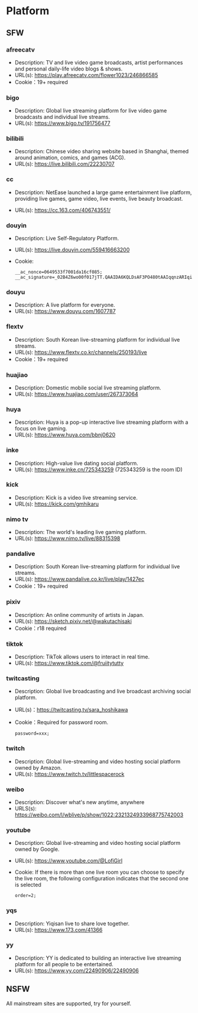 # Platform

## SFW

### afreecatv

- Description: TV and live video game broadcasts, artist performances and personal daily-life video blogs & shows.
- URL(s): https://play.afreecatv.com/flower1023/246866585
- Cookie：19+ required

### bigo

- Description: Global live streaming platform for live video game broadcasts and individual live streams.
- URL(s): https://www.bigo.tv/191756477

### bilibili

- Description: Chinese video sharing website based in Shanghai, themed around animation, comics, and games (ACG).
- URL(s): https://live.bilibili.com/22230707

### cc

- Description: NetEase launched a large game entertainment live platform, providing live games, game video, live events, live beauty broadcast.

- URL(s): https://cc.163.com/406743551/

### douyin

- Description: Live Self-Regulatory Platform.

- URL(s): https://live.douyin.com/559416663200

- Cookie:

  ```
  __ac_nonce=0649533f7001da16cf085; __ac_signature=_02B4Z6wo00f017jTT.QAAIDA6KQLDsAF3PO480tAAIqqnzARIqih9MSxHN77OzLal66fvCb8ZvDa0CJa2lWECc5ZxytADPq2bmK6MIdweo9ELlYjlzYkBwBvvcodo395ANMMlyA6J0mW0Hz3b5;
  ```

### douyu

- Description: A live platform for everyone.
- URL(s): https://www.douyu.com/1607787

### flextv

- Description: South Korean live-streaming platform for individual live streams.
- URL(s): https://www.flextv.co.kr/channels/250193/live
- Cookie：19+ required

### huajiao

- Description: Domestic mobile social live streaming platform.
- URL(s): https://www.huajiao.com/user/267373064

### huya

- Description: Huya is a pop-up interactive live streaming platform with a focus on live gaming.
- URL(s): https://www.huya.com/bbnj0620

### inke

- Description: High-value live dating social platform.
- URL(s): https://www.inke.cn/725343259 (725343259 is the room ID)

### kick

- Description: Kick is a video live streaming service.
- URL(s): https://kick.com/gmhikaru

### nimo tv

- Description: The world's leading live gaming platform.
- URL(s): https://www.nimo.tv/live/88315398

### pandalive

- Description: South Korean live-streaming platform for individual live streams.
- URL(s): https://www.pandalive.co.kr/live/play/1427ec
- Cookie：19+ required

### pixiv

- Description: An online community of artists in Japan.
- URL(s): https://sketch.pixiv.net/@wakutachisaki
- Cookie：r18 required

### tiktok

- Description: TikTok allows users to interact in real time.
- URL(s): https://www.tiktok.com/@fruiitytutty

### twitcasting

- Description: Global live broadcasting and live broadcast archiving social platform.
- URL(s)：https://twitcasting.tv/sara_hoshikawa
- Cookie：Required for password room.

  ```
  password=xxx;
  ```

### twitch

- Description: Global live-streaming and video hosting social platform owned by Amazon.
- URL(s): https://www.twitch.tv/littlespacerock

### weibo

- Description: Discover what's new anytime, anywhere
- URLS(s): https://weibo.com/l/wblive/p/show/1022:2321324933968775742003

### youtube

- Description: Global live-streaming and video hosting social platform owned by Google.
- URL(s): https://www.youtube.com/@LofiGirl
- Cookie: If there is more than one live room you can choose to specify the live room, the following configuration indicates that the second one is selected

  ```
  order=2;
  ```

### yqs

- Description: Yiqisan live to share love together.
- URL(s): https://www.173.com/41366

### yy

- Description: YY is dedicated to building an interactive live streaming platform for all people to be entertained.
- URL(s): https://www.yy.com/22490906/22490906

## NSFW

All mainstream sites are supported, try for yourself.
